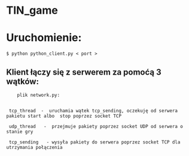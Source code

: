 # TIN_game
# Uruchomienie:
```
$ python python_client.py < port >
```
## Klient łączy się z serwerem za pomoćą 3 wątków:
``` 
    plik network.py:


 tcp_thread  -  uruchamia wątek tcp_sending, oczekuję od serwera pakietu start albo  stop poprzez socket TCP
 
 udp_thread   -  przejmuje pakiety poprzez socket UDP od serwera o stanie gry  
 
 tcp_sending   - wysyła pakiety do serwera poprzez socket TCP dla utrzymania połączenia

